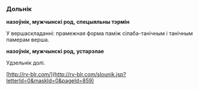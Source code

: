 ### Дольнік
**назоўнік, мужчынскі род, спецыяльны тэрмін**

У вершаскладанні: прамежная форма паміж сілаба-танічным і танічным памерам верша.

**назоўнік, мужчынскі род, устарэлае**

Удзельнік долі.

<a rel="author">[http://rv-blr.com/](http://rv-blr.com/slounik.jsp?letterId=0&maskId=0&pageId=859)</a>
